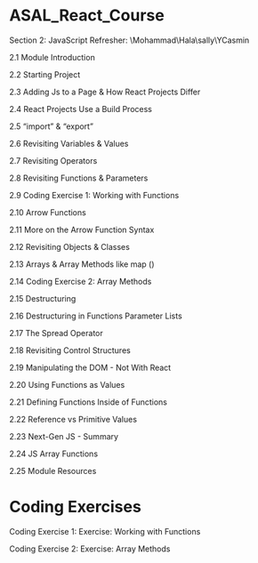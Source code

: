 # ASAL_React_Course

Section 2: JavaScript Refresher: \Mohammad\Hala\sally\YCasmin

2.1 Module Introduction

2.2 Starting Project

2.3 Adding Js to a Page & How React Projects Differ

2.4 React Projects Use a Build Process

2.5 “import” & “export”

2.6 Revisiting Variables & Values

2.7 Revisiting Operators

2.8 Revisiting Functions & Parameters

2.9 Coding Exercise 1: Working with Functions

2.10 Arrow Functions

2.11 More on the Arrow Function Syntax

2.12 Revisiting Objects & Classes

2.13 Arrays & Array Methods like map ()

2.14 Coding Exercise 2: Array Methods

2.15 Destructuring

2.16 Destructuring in Functions Parameter Lists

2.17 The Spread Operator

2.18 Revisiting Control Structures

2.19 Manipulating the DOM - Not With React

2.20 Using Functions as Values

2.21 Defining Functions Inside of Functions

2.22 Reference vs Primitive Values

2.23 Next-Gen JS - Summary

2.24 JS Array Functions

2.25 Module Resources

# Coding Exercises

Coding Exercise 1: Exercise: Working with Functions

Coding Exercise 2: Exercise: Array Methods
